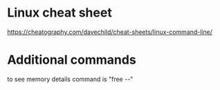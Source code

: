 # Linux cheat sheet
https://cheatography.com/davechild/cheat-sheets/linux-command-line/
# Additional commands

to see memory details command is "free --"
